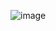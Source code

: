 ![image](https://user-images.githubusercontent.com/77121931/222758889-fd903392-1013-4381-9264-34b8f09d2be9.png)

